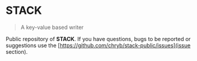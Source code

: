 # STACK

> A key-value based writer

Public repository of **STACK**. If you have questions, bugs to be reported or suggestions use the [https://github.com/chryb/stack-public/issues](issue section).
